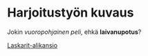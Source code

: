 <h1>Harjoitustyön kuvaus</h1>

Jokin _vuoropohjainen peli_, ehkä **laivanupotus**?

[Laskarit-alikansio](laskarit/)
